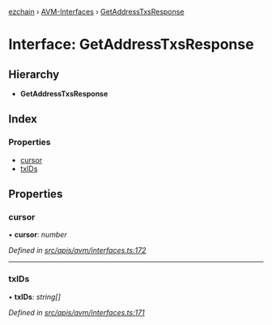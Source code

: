 [ezchain](../README.md) › [AVM-Interfaces](../modules/avm_interfaces.md) › [GetAddressTxsResponse](avm_interfaces.getaddresstxsresponse.md)

# Interface: GetAddressTxsResponse

## Hierarchy

* **GetAddressTxsResponse**

## Index

### Properties

* [cursor](avm_interfaces.getaddresstxsresponse.md#cursor)
* [txIDs](avm_interfaces.getaddresstxsresponse.md#txids)

## Properties

###  cursor

• **cursor**: *number*

*Defined in [src/apis/avm/interfaces.ts:172](https://github.com/EZChain-core/ezchainjs/blob/5511161/src/apis/avm/interfaces.ts#L172)*

___

###  txIDs

• **txIDs**: *string[]*

*Defined in [src/apis/avm/interfaces.ts:171](https://github.com/EZChain-core/ezchainjs/blob/5511161/src/apis/avm/interfaces.ts#L171)*
